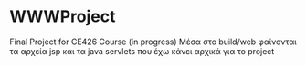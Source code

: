 # WWWProject
Final Project for CE426 Course (in progress)
Μέσα στο build/web φαίνονται τα αρχεία jsp και τα java servlets που έχω κάνει αρχικά για το project

